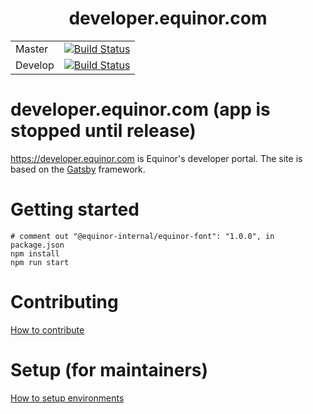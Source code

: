 <h1 align="center">
  developer.equinor.com
</h1>

|  |  |
|---|---|
| Master | [![Build Status](https://travis-ci.com/equinor/developer.svg?token=wb81zbmzUsHbzHFyWC7U&branch=master)](https://travis-ci.com/equinor/developer) |
| Develop | [![Build Status](https://travis-ci.com/equinor/developer.svg?token=wb81zbmzUsHbzHFyWC7U&branch=develop)](https://travis-ci.com/equinor/developer) |


# developer.equinor.com (app is stopped until release)

https://developer.equinor.com is Equinor's developer portal. The site is based on the [Gatsby](https://www.gatsbyjs.org/) framework. 

# Getting started

    # comment out "@equinor-internal/equinor-font": "1.0.0", in package.json
    npm install
    npm run start

# Contributing

[How to contribute][contributing]

# Setup (for maintainers)

[How to setup environments](setup)

[contributing]: https://github.com/equinor/developer/blob/develop/CONTRIBUTING.md